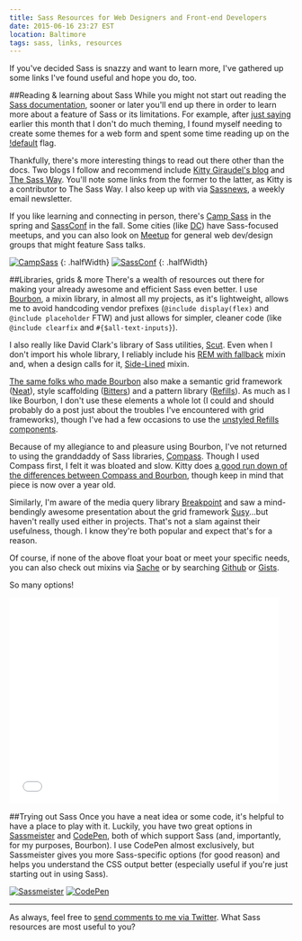 ```yaml
---
title: Sass Resources for Web Designers and Front-end Developers
date: 2015-06-16 23:27 EST
location: Baltimore
tags: sass, links, resources
---
```


If you've decided Sass is snazzy and want to learn more, I've gathered up some links I've found useful and hope you do, too.

##Reading &amp; learning about Sass
While you might not start out reading the [Sass documentation](http://sass-lang.com/documentation/file.SASS_REFERENCE.html), sooner or later you'll end up there in order to learn more about a feature of Sass or its limitations. For example, after [just saying](http://angeliqueweger.com/journal/2015/06/naming-your-color-variables/) earlier this month that I don't do much theming, I found myself needing to create some themes for a web form and spent some time reading up on the [!default](http://sass-lang.com/documentation/file.SASS_REFERENCE.html#variable_defaults_) flag.

Thankfully, there's more interesting things to read out there other than the docs. Two blogs I follow and recommend include [Kitty Giraudel's blog](http://kittygiraudel.com/blog/) and [The Sass Way](http://thesassway.com/). You'll note some links from the former to the latter, as Kitty is a contributor to The Sass Way. I also keep up with via [Sassnews](http://sassnews.us7.list-manage.com/subscribe?u=b4a4054cce715a3b0ae5e7d35&id=f7c505323d), a weekly email newsletter.

If you like learning and connecting in person, there's [Camp Sass](http://campsass.com/) in the spring and [SassConf](http://sassconf.com/) in the fall. Some cities (like [DC](https://twitter.com/DCSassMeetup)) have Sass-focused meetups, and you can also look on [Meetup](http://meetup.com) for general web dev/design groups that might feature Sass talks.

[![CampSass](/journal/2015-06-16-sass-resources-for-web-designers-and-front-end-developers/campsass.png)](http://campsass.com/)
{: .halfWidth}
[![SassConf](/journal/2015-06-16-sass-resources-for-web-designers-and-front-end-developers/sassconf.png)](http://sassconf.com/)
{: .halfWidth}

##Libraries, grids &amp; more
There's a wealth of resources out there for making your already awesome and efficient Sass even better. I use [Bourbon](http://bourbon.io/), a mixin library, in almost all my projects, as it's lightweight, allows me to avoid handcoding vendor prefixes (`@include display(flex)` and `@include placeholder` FTW) and just allows for simpler, cleaner code (like `@include clearfix` and `#{$all-text-inputs}`).

I also really like David Clark's library of Sass utilities, [Scut](https://davidtheclark.github.io/scut/). Even when I don't import his whole library, I reliably include his [REM with fallback](https://davidtheclark.github.io/scut/rem-fallback.html) mixin and, when a design calls for it, [Side-Lined](https://davidtheclark.github.io/scut/side-lined.html) mixin.

[The same folks who made Bourbon](https://thoughtbot.com/open-source) also make a semantic grid framework ([Neat](http://neat.bourbon.io/)), style scaffolding ([Bitters](http://bitters.bourbon.io/)) and a pattern library ([Refills](http://refills.bourbon.io/)). As much as I like Bourbon, I don't use these elements a whole lot (I could and should probably do a post just about the troubles I've encountered with grid frameworks), though I've had a few occasions to use the [unstyled Refills components](http://refills.bourbon.io/unstyled/).

Because of my allegiance to and pleasure using Bourbon, I've not returned to using the granddaddy of Sass libraries, [Compass](http://compass-style.org/). Though I used Compass first, I felt it was bloated and slow. Kitty does [a good run down of the differences between Compass and Bourbon](http://www.sitepoint.com/compass-or-bourbon-sass-frameworks/), though keep in mind that piece is now over a year old.

Similarly, I'm aware of the media query library [Breakpoint](http://breakpoint-sass.com/) and saw a mind-bendingly awesome presentation about the grid framework [Susy](http://susy.oddbird.net/)...but haven't really used either in projects. That's not a slam against their usefulness, though. I know they're both popular and expect that's for a reason.

Of course, if none of the above float your boat or meet your specific needs, you can also check out mixins via [Sache](http://www.sache.in/) or by searching [Github](https://github.com/search?q=sass+library&type=Repositories&utf8=%E2%9C%93) or [Gists](https://gist.github.com/search?l=scss&q=mixin).

So many options!

<div class="embedWrapper giphy">
    <iframe src="//giphy.com/embed/wG3jhHKvoCCVG?html5=true" width="480" height="367" frameBorder="0" webkitAllowFullScreen mozallowfullscreen allowFullScreen></iframe>
</div>

##Trying out Sass
Once you have a neat idea or some code, it's helpful to have a place to play with it. Luckily, you have two great options in [Sassmeister](http://sassmeister.com/) and [CodePen](http://codepen.io/), both of which support Sass (and, importantly, for my purposes, Bourbon). I use CodePen almost exclusively, but Sassmeister gives you more Sass-specific options (for good reason) and helps you understand the CSS output better (especially useful if you're just starting out in using Sass).

[![Sassmeister](/journal/2015-06-16-sass-resources-for-web-designers-and-front-end-developers/sassmeister.png)](http://sassmeister.com/)
[![CodePen](/journal/2015-06-16-sass-resources-for-web-designers-and-front-end-developers/codepen.png)](http://codepen.io/)

<hr />

As always, feel free to [send comments to me via Twitter](https://twitter.com/intent/tweet?screen_name=messypixels). What Sass resources are most useful to you?